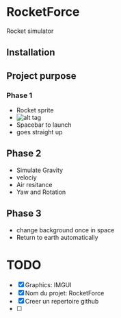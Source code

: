 # RocketForce
Rocket simulator

## Installation

## Project purpose
### Phase 1
- Rocket sprite
- ![alt tag](https://images.app.goo.gl/dM2s86xbAF12zEZU7)
- Spacebar to launch
- goes straight up

## Phase 2
- Simulate Gravity
- velociy
- Air resitance
- Yaw and Rotation

## Phase 3
- change background once in space
- Return to earth automatically

# TODO
- [x] Graphics: IMGUI
- [x] Nom du projet: RocketForce
- [x] Creer un repertoire github
- [ ] 
